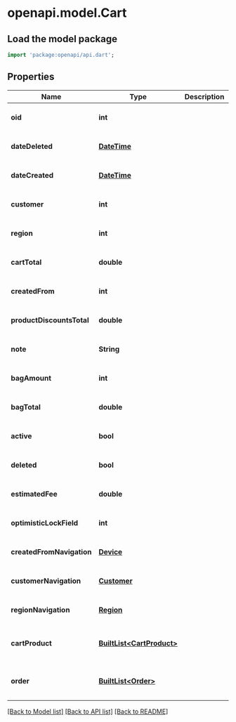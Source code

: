 # openapi.model.Cart

## Load the model package
```dart
import 'package:openapi/api.dart';
```

## Properties
Name | Type | Description | Notes
------------ | ------------- | ------------- | -------------
**oid** | **int** |  | [optional] [default to null]
**dateDeleted** | [**DateTime**](DateTime.md) |  | [optional] [default to null]
**dateCreated** | [**DateTime**](DateTime.md) |  | [optional] [default to null]
**customer** | **int** |  | [optional] [default to null]
**region** | **int** |  | [optional] [default to null]
**cartTotal** | **double** |  | [optional] [default to null]
**createdFrom** | **int** |  | [optional] [default to null]
**productDiscountsTotal** | **double** |  | [optional] [default to null]
**note** | **String** |  | [optional] [default to null]
**bagAmount** | **int** |  | [optional] [default to null]
**bagTotal** | **double** |  | [optional] [default to null]
**active** | **bool** |  | [optional] [default to null]
**deleted** | **bool** |  | [optional] [default to null]
**estimatedFee** | **double** |  | [optional] [default to null]
**optimisticLockField** | **int** |  | [optional] [default to null]
**createdFromNavigation** | [**Device**](Device.md) |  | [optional] [default to null]
**customerNavigation** | [**Customer**](Customer.md) |  | [optional] [default to null]
**regionNavigation** | [**Region**](Region.md) |  | [optional] [default to null]
**cartProduct** | [**BuiltList&lt;CartProduct&gt;**](CartProduct.md) |  | [optional] [default to const []]
**order** | [**BuiltList&lt;Order&gt;**](Order.md) |  | [optional] [default to const []]

[[Back to Model list]](../README.md#documentation-for-models) [[Back to API list]](../README.md#documentation-for-api-endpoints) [[Back to README]](../README.md)



